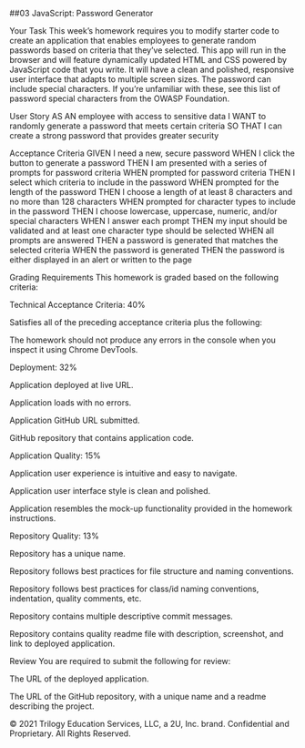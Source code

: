 ##03 JavaScript: Password Generator

Your Task
This week’s homework requires you to modify starter code to create an application that enables employees to generate random passwords based on criteria that they’ve selected. This app will run in the browser and will feature dynamically updated HTML and CSS powered by JavaScript code that you write. It will have a clean and polished, responsive user interface that adapts to multiple screen sizes.
The password can include special characters. If you’re unfamiliar with these, see this list of password special characters from the OWASP Foundation.

User Story
AS AN employee with access to sensitive data
I WANT to randomly generate a password that meets certain criteria
SO THAT I can create a strong password that provides greater security

Acceptance Criteria
GIVEN I need a new, secure password
WHEN I click the button to generate a password
THEN I am presented with a series of prompts for password criteria
WHEN prompted for password criteria
THEN I select which criteria to include in the password
WHEN prompted for the length of the password
THEN I choose a length of at least 8 characters and no more than 128 characters
WHEN prompted for character types to include in the password
THEN I choose lowercase, uppercase, numeric, and/or special characters
WHEN I answer each prompt
THEN my input should be validated and at least one character type should be selected
WHEN all prompts are answered
THEN a password is generated that matches the selected criteria
WHEN the password is generated
THEN the password is either displayed in an alert or written to the page

Grading Requirements
This homework is graded based on the following criteria:

Technical Acceptance Criteria: 40%


Satisfies all of the preceding acceptance criteria plus the following:

The homework should not produce any errors in the console when you inspect it using Chrome DevTools.




Deployment: 32%


Application deployed at live URL.


Application loads with no errors.


Application GitHub URL submitted.


GitHub repository that contains application code.



Application Quality: 15%


Application user experience is intuitive and easy to navigate.


Application user interface style is clean and polished.


Application resembles the mock-up functionality provided in the homework instructions.



Repository Quality: 13%


Repository has a unique name.


Repository follows best practices for file structure and naming conventions.


Repository follows best practices for class/id naming conventions, indentation, quality comments, etc.


Repository contains multiple descriptive commit messages.


Repository contains quality readme file with description, screenshot, and link to deployed application.



Review
You are required to submit the following for review:


The URL of the deployed application.


The URL of the GitHub repository, with a unique name and a readme describing the project.



© 2021 Trilogy Education Services, LLC, a 2U, Inc. brand. Confidential and Proprietary. All Rights Reserved.
